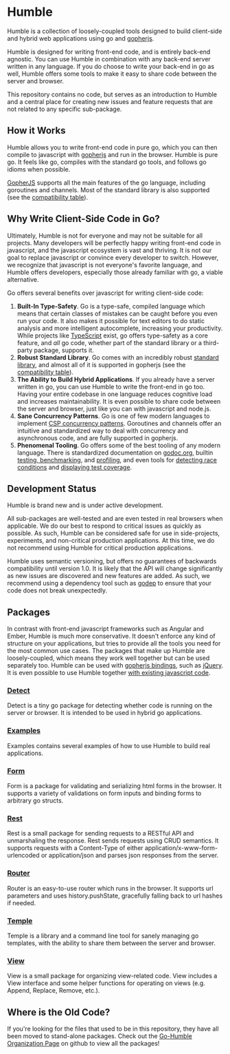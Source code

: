 Humble
======

Humble is a collection of loosely-coupled tools designed to build client-side
and hybrid web applications using go and
[gopherjs](https://github.com/gopherjs/gopherjs).

Humble is designed for writing front-end code, and is entirely back-end
agnostic. You can use Humble in combination with any back-end server written in
any language. If you do choose to write your back-end in go as well, Humble
offers some tools to make it easy to share code between the server and browser.

This repository contains no code, but serves as an introduction to Humble and a
central place for creating new issues and feature requests that are not related
to any specific sub-package.

How it Works
------------

Humble allows you to write front-end code in pure go, which you can then
compile to javascript with [gopherjs](https://github.com/gopherjs/gopherjs) and
run in the browser. Humble is pure go. It feels like go, compiles with the
standard go tools, and follows go idioms when possible.

[GopherJS](https://github.com/gopherjs/gopherjs) supports all the main features
of the go language, including goroutines and channels. Most of the standard
library is also supported (see the
[compatibility table](https://github.com/gopherjs/gopherjs/blob/master/doc/packages.md)).


Why Write Client-Side Code in Go?
---------------------------------

Ultimately, Humble is not for everyone and may not be suitable for all projects.
Many developers will be perfectly happy writing front-end code in javascript,
and the javascript ecosystem is vast and thriving. It is not our goal to replace
javascript or convince every developer to switch. However, we recognize that
javascript is not everyone's favorite language, and Humble offers developers,
especially those already familiar with go, a viable alternative.

Go offers several benefits over javascript for writing client-side code:

1. **Built-In Type-Safety**. Go is a type-safe, compiled language which means
   that certain classes of mistakes can be caught before you even run your code.
   It also makes it possible for text editors to do static analysis and more
   intelligent autocomplete, increasing your productivity. While projects like
   [TypeScript](http://www.typescriptlang.org/) exist, go offers type-safety as
   a core feature, and *all* go code, whether part of the standard library or a
   third-party package, supports it.
2. **Robust Standard Library**. Go comes with an incredibly robust
   [standard library](https://golang.org/pkg/), and almost all of it is
   supported in gopherjs (see
   the [compatibility table](https://github.com/gopherjs/gopherjs/blob/master/doc/packages.md)).
3. **The Ability to Build Hybrid Applications**. If you already have a server
   written in go, you can use Humble to write the front-end in go too. Having
   your entire codebase in one language reduces cognitive load and increases
   maintainability. It is even possible to share code between the server and
   browser, just like you can with javascript and node.js.
4. **Sane Concurrency Patterns**. Go is one of few modern languages to implement
   [CSP concurrency patterns](https://en.wikipedia.org/wiki/Communicating_sequential_processes).
   Goroutines and channels offer an intuitive and standardized way to deal with
   concurrency and asynchronous code, and are fully supported in gopherjs.
5. **Phenomenal Tooling**. Go offers some of the best tooling of any modern
   language. There is standardized documentation on
   [godoc.org](http://godoc.org/), builtin
   [testing, benchmarking](http://golang.org/pkg/testing/), and
   [profiling](http://blog.golang.org/profiling-go-programs), and even tools for
   [detecting race conditions](http://blog.golang.org/race-detector) and
   [displaying test coverage](https://blog.golang.org/cover).


Development Status
------------------

Humble is brand new and is under active development.

All sub-packages are well-tested and are even tested in real browsers when
applicable. We do our best to respond to critical issues as quickly as possible.
As such, Humble can be considered safe for use in side-projects, experiments,
and non-critical production applications. At this time, we do not recommend
using Humble for critical production applications.

Humble uses semantic versioning, but offers no guarantees of backwards
compatibility until version 1.0. It is likely that the API will change
significantly as new issues are discovered and new features are added. As such,
we recommend using a dependency tool such as
[godep](https://github.com/tools/godep) to ensure that your code does not break
unexpectedly.


Packages
--------

In contrast with front-end javascript frameworks such as Angular and Ember,
Humble is much more conservative. It doesn't enforce any kind of structure on
your applications, but tries to provide all the tools you need for the most
common use cases. The packages that make up Humble are loosely-coupled, which
means they work well together but can be used separately too. Humble can be
used with [gopherjs bindings](https://github.com/gopherjs/gopherjs/wiki/bindings),
such as [jQuery](https://github.com/gopherjs/jquery). It is even possible to
use Humble together
[with existing javascript code](https://github.com/gopherjs/gopherjs#interacting-with-the-dom).

### [Detect](https://github.com/go-humble/detect)

Detect is a tiny go package for detecting whether code is running on the server
or browser. It is intended to be used in hybrid go applications.

### [Examples](https://github.com/go-humble/examples)

Examples contains several examples of how to use Humble to build real
applications.

### [Form](https://github.com/go-humble/form)

Form is a package for validating and serializing html forms in the browser. It
supports a variety of validations on form inputs and binding forms to arbitrary
go structs.

### [Rest](https://github.com/go-humble/rest)

Rest is a small package for sending requests to a RESTful API and unmarshaling
the response. Rest sends requests using CRUD semantics. It supports requests
with a Content-Type of either application/x-www-form-urlencoded or
application/json and parses json responses from the server.

### [Router](https://github.com/go-humble/router)

Router is an easy-to-use router which runs in the browser. It supports url
parameters and uses history.pushState, gracefully falling back to url hashes
if needed.

### [Temple](https://github.com/go-humble/temple)

Temple is a library and a command line tool for sanely managing go templates,
with the ability to share them between the server and browser.

### [View](https://github.com/go-humble/view)

View is a small package for organizing view-related code. View includes a View
interface and some helper functions for operating on views (e.g. Append,
Replace, Remove, etc.).


Where is the Old Code?
----------------------

If you're looking for the files that used to be in this repository, they have
all been moved to stand-alone packages. Check out the
[Go-Humble Organization Page](https://github.com/go-humble) on github to view
all the packages!
